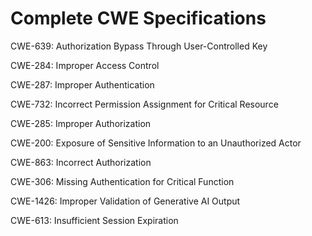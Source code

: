 

# Complete CWE Specifications

CWE-639: Authorization Bypass Through User-Controlled Key

CWE-284: Improper Access Control

CWE-287: Improper Authentication

CWE-732: Incorrect Permission Assignment for Critical Resource

CWE-285: Improper Authorization

CWE-200: Exposure of Sensitive Information to an Unauthorized Actor

CWE-863: Incorrect Authorization

CWE-306: Missing Authentication for Critical Function

CWE-1426: Improper Validation of Generative AI Output

CWE-613: Insufficient Session Expiration